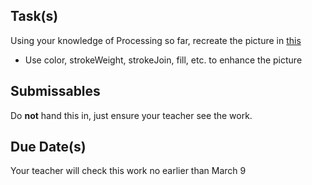 
Task(s)
-------
Using your knowledge of Processing so far, recreate the picture in [this](http://mrseidel.com/images/Processing/3U/Exercise1_3U.png)

* Use color, strokeWeight, strokeJoin, fill, etc. to enhance the picture


Submissables
------------
Do **not** hand this in, just ensure your teacher see the work.


Due Date(s)
----------
Your teacher will check this work no earlier than March  9